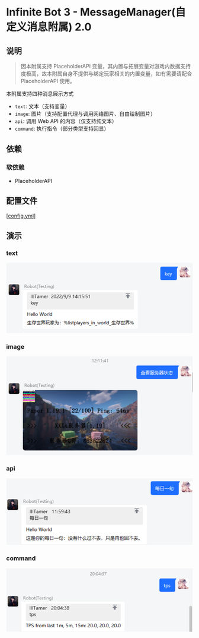 # Infinite Bot 3 - MessageManager(自定义消息附属) 2.0

## 说明

> 因本附属支持 PlaceholderAPI 变量，其内置与拓展变量对游戏内数据支持度极高，故本附属自身不提供与绑定玩家相关的内置变量，如有需要请配合 PlaceholderAPI 使用。

本附属支持四种消息展示方式

- `text`: 文本（支持变量）
- `image`: 图片（支持配置代理与调用网络图片、自由绘制图片）
- `api`: 调用 Web API 的内容（仅支持纯文本）
- `command`: 执行指令（部分类型支持回显）

## 依赖

### 软依赖

- PlaceholderAPI

## 配置文件

[[config.yml]](src/main/resources/config.yml)

## 演示

### text

![](image/0.png)

### image

![](image/1.png)

### api

![](image/2.png)

### command

![](image/3.png)